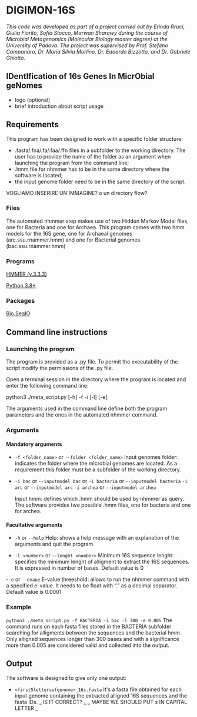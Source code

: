 # DIGIMON-16S
_This code was developed as part of a project carried out by Erinda Rruci, Giulia Fiorito, Sofia Stocco, Marwan Sharawy during the course of Microbial Metagenomics (Molecular Biology master degree) at the University of Padova. The project was supervised by Prof. Stefano Campanaro, Dr. Maria Silvia Morlino, Dr. Edoardo Bizzotto, and Dr. Gabriele Ghiotto._

## IDentIfication of 16s Genes In MicrObial geNomes

- logo (optional)
- brief introduction about script usage

## Requirements
This program has been designed to work with a specific folder structure:
- .fasta/.fna/.fa/.faa/.ffn files in a subfolder to the working directory. The user has to provide the name of the folder as an argument when launching the program from the command line;
- .hmm file for nhmmer has to be in the same directory where the software is located;
- the input genome folder need to be in the same directory of the script.


 VOGLIAMO INSERIRE UN'IMMAGINE? o un directory flow?

### Files
The automated nhmmer step makes use of two Hidden Markov Model files, one for Bacteria and one for Archaea. This program comes with two hmm models for the 16S gene, one for Archaeal genomes (arc.ssu.rnammer.hmm) and one for Bacterial genomes (bac.ssu.rnammer.hmm)

### Programs
[HMMER (v.3.3.3)](http://hmmer.org/)

[Python 3.8+](https://www.python.org/)

### Packages

[Bio.SeqIO](https://biopython.org/wiki/Download)
 

## Command line instructions
### Launching the program


The program is provided as a .py file. To permit the executability of the script modify the permissions of the .py file. 

Open a terminal session in the directory where the program is located and enter the following command line: 

python3 ./meta_script.py [-h] -f  -i  [-l] [-e] 


The arguments used in the command line define both the program parameters and the ones in the automated nhmmer command.

### Arguments
#### Mandatory arguments
- `-f <folder_name>` or `--folder <folder_name>`
  Input genomes folder: indicates the folder where the microbial genomes are located. As a requirement this folder must be a subfolder of the working directory.

- `-i bac` or `--inputmodel bac` or `-i bacteria` or `--inputmodel bacteria`
  `-i arc` or `--inputmodel arc` `-i archea` or `--inputmodel archea`

  Input hmm: defines which .hmm should be used by nhmmer as query. The software provides two possible .hmm files, one for bacteria and one for archea.

#### Facultative arguments

- `-h` or `--help`
  Help: shows a help message with an explanation of the arguments and quit the program

- `-l <number>` or `--lenght <number>`
  Minimum 16S sequence lenght: specifies the minimum lenght of alligment to extract the 16S sequences. It is expressed in number of bases. Default value is 0

-`-e` or `--evaue` 
  E-value threeshold: allows to run the nhmmer command with a specified e-value. It needs to be  float with “.” as a decimal separator. Default value is 0.0001


### Example

`python3 ./meta_script.py -f BACTERIA -i bac -l 300 -e 0.005`
The command runs on each fasta files stored in the BACTERIA subfolder searching for alligments between the sequences and the bacterial hmm. Only alligned sequences longer than 300 bases and with a significance more than 0.005 are considered valid and collected into the output.

## Output
The software is designed to give only one output:
- `<first5lettersofgenome>_16s.fasta`
  It's a fasta file obtained for each input genome containing the extracted alligned 16S sequences and the fasta IDs. _ IS IT CORRECT? _
_ MAYBE WE SHOULD PUT s IN CAPITAL LETTER _






